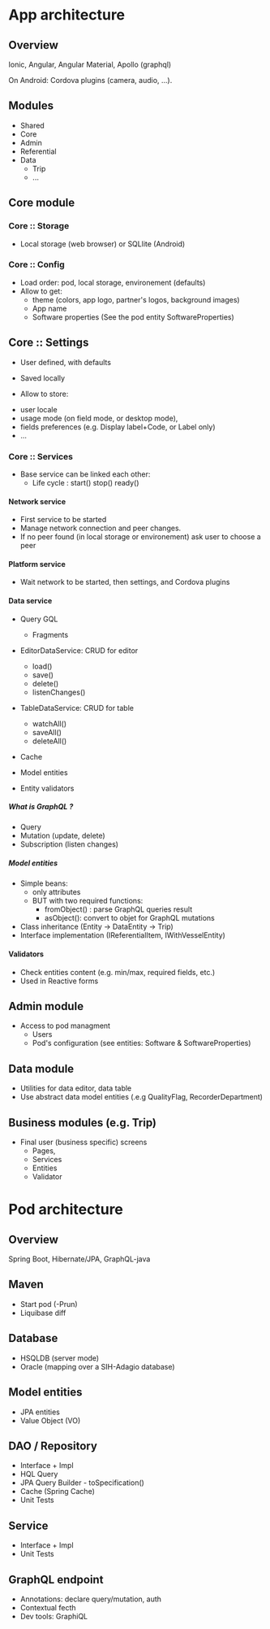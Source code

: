  
# App architecture

## Overview

Ionic, Angular, Angular Material, Apollo (graphql)

On Android: Cordova plugins (camera, audio, ...).

## Modules

- Shared
- Core
- Admin
- Referential
- Data
  * Trip
  * ...

## Core module

### Core :: Storage

- Local storage (web browser) or SQLlite (Android)

### Core :: Config

- Load order: pod, local storage, environement (defaults)
- Allow to get: 
  * theme (colors, app logo, partner's logos, background images)
  * App name
  * Software properties (See the pod entity SoftwareProperties)

## Core :: Settings

- User defined, with defaults
- Saved locally

- Allow to store: 
 * user locale
 * usage mode (on field mode, or desktop mode),
 * fields preferences (e.g. Display label+Code, or Label only)
 * ...
 

### Core :: Services

- Base service can be linked each other:
  * Life cycle : start() stop() ready() 


#### Network service

- First service to be started
- Manage network connection and peer changes.
- If no peer found (in local storage or environement) ask user to choose a peer

#### Platform service
- Wait network to be started, then settings, and Cordova plugins

#### Data service

- Query GQL
  * Fragments

- EditorDataService: CRUD for editor
  * load()
  * save()
  * delete()
  * listenChanges()

- TableDataService: CRUD for table
  * watchAll()
  * saveAll()
  * deleteAll()

- Cache

- Model entities
- Entity validators

##### What is GraphQL ?

- Query
- Mutation (update, delete)
- Subscription (listen changes)

##### Model entities

- Simple beans:
  * only attributes
  * BUT with two required functions:
    * fromObject() : parse GraphQL queries result
    * asObject(): convert to objet for GraphQL mutations
- Class inheritance (Entity -> DataEntity -> Trip)
- Interface implementation (IReferentialItem, IWithVesselEntity)

#### Validators

- Check entities content (e.g. min/max, required fields, etc.)
- Used in Reactive forms

## Admin module

- Access to pod managment
  * Users
  * Pod's configuration (see entities: Software & SoftwareProperties)

## Data module

- Utilities for data editor, data table
- Use abstract data model entities (.e.g QualityFlag, RecorderDepartment)

## Business modules (e.g. Trip)

- Final user (business specific) screens
  * Pages,
  * Services
  * Entities
  * Validator

  
  
# Pod architecture

## Overview

Spring Boot, Hibernate/JPA, GraphQL-java

## Maven

- Start pod (-Prun)
- Liquibase diff 

## Database

- HSQLDB (server mode) 
- Oracle (mapping over a SIH-Adagio database)

## Model entities

- JPA entities
- Value Object (VO)

## DAO / Repository

- Interface + Impl
- HQL Query
- JPA Query Builder - toSpecification()
- Cache (Spring Cache)
- Unit Tests

## Service

- Interface + Impl
- Unit Tests

## GraphQL endpoint

- Annotations: declare query/mutation, auth
- Contextual fecth
- Dev tools: GraphiQL
